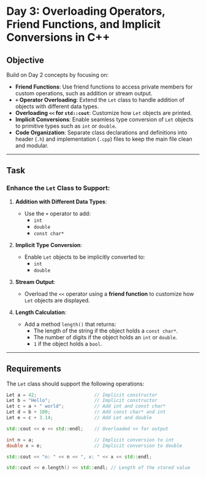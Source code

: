 # Day 3: Overloading Operators, Friend Functions, and Implicit Conversions in C++

## Objective

Build on Day 2 concepts by focusing on:

- **Friend Functions**: Use friend functions to access private members for custom operations, such as addition or stream output.
- **`+` Operator Overloading**: Extend the `Let` class to handle addition of objects with different data types.
- **Overloading `<<` for `std::cout`**: Customize how `Let` objects are printed.
- **Implicit Conversions**: Enable seamless type conversion of `Let` objects to primitive types such as `int` or `double`.
- **Code Organization**: Separate class declarations and definitions into header (`.h`) and implementation (`.cpp`) files to keep the main file clean and modular.

---

## Task

### Enhance the `Let` Class to Support:

1. **Addition with Different Data Types**:
   - Use the `+` operator to add:
     - `int`
     - `double`
     - `const char*`

2. **Implicit Type Conversion**:
   - Enable `Let` objects to be implicitly converted to:
     - `int`
     - `double`

3. **Stream Output**:
   - Overload the `<<` operator using a **friend function** to customize how `Let` objects are displayed.

4. **Length Calculation**:
   - Add a method `length()` that returns:
     - The length of the string if the object holds a `const char*`.
     - The number of digits if the object holds an `int` or `double`.
     - `1` if the object holds a `bool`.

---

## Requirements

The `Let` class should support the following operations:

```cpp
Let a = 42;                     // Implicit constructor
Let b = "Hello";                // Implicit constructor
Let c = a + " world";           // Add int and const char*
Let d = b + 100;                // Add const char* and int
Let e = c + 3.14;               // Add Let and double

std::cout << e << std::endl;    // Overloaded << for output

int n = a;                      // Implicit conversion to int
double x = e;                   // Implicit conversion to double

std::cout << "n: " << n << ", x: " << x << std::endl;

std::cout << e.length() << std::endl; // Length of the stored value
